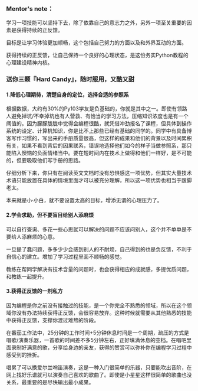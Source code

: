 ### Mentor's note：

学习一项技能可以坚持下去，除了依靠自己的意志力之外，另外一项至关重要的因素是获得持续的正反馈。

目标是让学习体验更加顺畅，这个包括自己努力的方面以及和外界互动的方面。

获得持续的正反馈，让自己保持一个良好的心理状态，是这份务实Python教程的心理建设精神内核。

### 送你三颗『Hard Candy』，随时服用，又酷又甜

#### 1.降低心理期待，清楚自身的定位，选择合适的参照系

根据数据，大约有30%的Py103学友是负基础的，你就是其中之一。即使有领路人避免掉坑/不幸掉坑也有人营救、有恰当的学习方法，压缩知识浓度也是有一个阈值的。因为朦朦胧胧中觉得会编程很酷，就凭借冲劲报名了课程，但具体到操作系统的设定、计算机知识，你是比不上那些已经有基础的同学的。同学中有具备博客写作习惯的，写出来的手册质量很高，但这样的成果和他们的背景以及时间累积有关，如果不看到背后的因果联系，错误地选择他们如今的样子当做参照系，那只能陷入懊恼的负面情绪当中。要在短时间内在技术上做得和他们一样好，是不可能的，但要吸取他们写手册的思路。

仔细分析下来，你只有在阅读英文文档时没有恐惧感这一项优势，但其实大量技术术语只能放置在具体的情境里面才可以被充分理解，所以这一项优势也相当于跛脚老太。

本来就是小·小白，就不要设置太高的目标，增添无谓的心理压力了。

#### 2.学会求助，但不要盲目给别人添麻烦

可以自行查询、多花一些心思就可以解决的问题不应该问别人，这个并不单单是不要给人添麻烦的心意。

一旦提了蠢问题，多多少少会感到别人的不耐烦，自己得到的也是负反馈，不利于自信心的建立。增加了学习过程里面不顺畅的感觉。

教练在帮同学解决有技术含量的问题时，也会获得相应的成就感，多提优质问题，和教练一起提升。

#### 3.获得正反馈的一剂私方

因为编程是你之前没有接触过的技能，是一个你完全不熟悉的领域，所以在这个领域你没有办法持续获得正反馈，会很容易放弃。这种时候就需要从其他熟悉的技能中获得正反馈，支撑你渡过难熬的阶段。

在番茄工作法中，25分钟的工作时间+5分钟休息时间是一个周期，疏压的方式是唱歌/演奏乐器，一首歌的时间差不多5分钟左右，正好填满休息的空档。在唱吧里面录制好满意的歌，分享给身边的亲友，获得的赞赏可以弥补你在编程学习过程中感受到的挫折。

唱累了可以换爱尔兰哨笛演奏，这是一种入门很简单的乐器，只要能吹出音阶，在网上找好乐谱就可以演奏自己喜欢的歌曲了。即使是小星星这样很简单的歌曲也没关系，最重要的是尽快输出最小成果。

